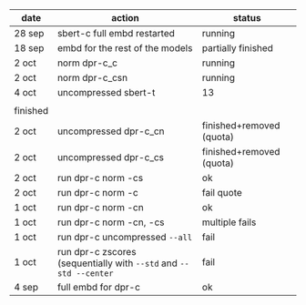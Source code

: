 date|action|status
-|-|-
28 sep|sbert-c full embd restarted|running
18 sep|embd for the rest of the models|partially finished
2 oct|norm dpr-c_c|running
2 oct|norm dpr-c_csn|running
4 oct|uncompressed sbert-t|13|running
||
finished|
2 oct|uncompressed dpr-c_cn|finished+removed (quota)
2 oct|uncompressed dpr-c_cs|finished+removed (quota)
2 oct|run dpr-c norm -cs|ok
2 oct|run dpr-c norm -c|fail quote
1 oct|run dpr-c norm -cn | ok
1 oct|run dpr-c norm -cn, -cs | multiple fails
1 oct|run dpr-c uncompressed `--all`|fail
1 oct|run dpr-c zscores (sequentially with `--std` and `--std --center`|fail
4 sep| full embd for dpr-c|ok
